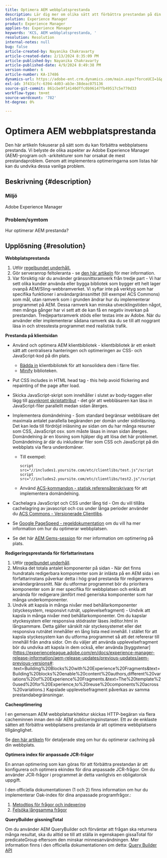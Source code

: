 ```yaml
---
title: Optimera AEM webbplatsprestanda
description: Lär dig mer om olika sätt att förbättra prestandan på din AME-webbplats.
solution: Experience Manager
product: Experience Manager
applies-to: Experience Manager
keywords: 'KCS, AEM webbplatsprestanda, '
resolution: Resolution
internal-notes: null
bug: false
article-created-by: Nayanika Chakravarty
article-created-date: 2/13/2024 8:35:09 PM
article-published-by: Nayanika Chakravarty
article-published-date: 4/9/2024 8:49:38 PM
version-number: 6
article-number: KA-17486
dynamics-url: https://adobe-ent.crm.dynamics.com/main.aspx?forceUCI=1&pagetype=entityrecord&etn=knowledgearticle&id=e67c4f5c-afca-ee11-9079-6045bd006793
exl-id: 3f431cfc-6394-4d03-ab3e-38deac075136
source-git-commit: 861cbe9f14140dffc0b96147fb49517c5e770d33
workflow-type: tm+mt
source-wordcount: '782'
ht-degree: 0%

---
```


# Optimera AEM webbplatsprestanda


Den här artikeln fokuserar på sätt som du kan förbättra webbplatsens prestanda. Vi belyste de olika aspekter av Adobe Experience Manager (AEM)-program och -arkitekturer som har orsakat de mest prestandaproblem. Genom att implementera optimeringarna som listas här kan du undvika dessa vanliga problem.

## Beskrivning {#description}


### <b>Miljö</b>

Adobe Experience Manager

### <b>Problem/symtom</b>

Hur optimerar AEM prestanda?


## Upplösning {#resolution}


<b>Webbplatsprestanda</b>

1. Utför [regelbundet underhåll.](https://experienceleague.adobe.com/en/docs/experience-manager-cloud-service/content/operations/maintenance)
2. Gör serveranrop feltoleranta - se [den här artikeln](https://helpx.adobe.com/experience-manager/kb/backend-web-service-call-blocking-threads-AEM.html) för mer information.
3. Var försiktig när du använder gränssnittsramverk från tredje part - Vi har sett olika kunder använda eller bygga bibliotek som bygger ett helt lager ovanpå AEM/Sling-webbramverket. Vi syftar inte på verktyg som har specifika funktioner i användargränssnittet (till exempel ACS Commons) som mål, utan ramverk som i grunden ändrar hur du implementerar programmet på AEM. Dessa ramverk kan minska utvecklingstiden något, men många gånger har vi sett att de kan få en negativ inverkan på prestandan.
Tredjepartsramverk stöds eller testas inte av Adobe. När du använder eller implementerar sådana ramverk ska du se till att noggrant läsa in och stresstesta programmet med realistisk trafik.


<b>Prestanda på klientsidan</b>

- Använd och optimera AEM klientbibliotek - klientbibliotek är ett enkelt sätt att centralisera hanteringen och optimeringen av CSS- och JavaScript-kod på din plats.

   - [Bädda in](https://experienceleague.adobe.com/en/docs/experience-manager-release-information/aem-release-updates/previous-updates/aem-previous-versions) klientbibliotek för att konsolidera dem i färre filer.
   - [Minify](https://experienceleague.adobe.com/en/docs/experience-manager-release-information/aem-release-updates/previous-updates/aem-previous-versions) biblioteken.
- Put CSS includes in HTML head tag - this help avoid flickering and repainting of the page after load.
- Skicka JavaScript-skript som innehåller i slutet av body-taggen eller lägg till [asynkront skriptattribut](https://github.com/nateyolles/aem-clientlib-async) - det gör att webbläsaren kan läsa in JavaScript-filer parallellt medan sidan återges.
- Implementera domändelning - Som standard begränsar webbläsare det maximala antalet parallella begäranden per domän under sidinläsning. Det kan leda till fördröjd inläsning av sidan om du har många resurser som CSS, JavaScript osv. som måste läsas in innan sidan återges. Domändelning är en lösning som hjälper dig att lösa det här problemet. Domändelning är där du inkluderar filer som CSS och JavaScript på din webbplats via flera underdomäner.

   - Till exempel:


     ```
     script src="//includes1.yoursite.com/etc/clientlibs/test.js"/script
     script src="//includes2.yoursite.com/etc/clientlibs/test2.js"/script
     ```


   - Använd [ACS-kommandon - statisk referensåterskrivare](https://adobe-consulting-services.github.io/acs-aem-commons/features/utils-and-apis/static-reference-rewriter/index.html) för att implementera domändelning.
- Cachelagra JavaScript och CSS under lång tid - Om du vill tillåta cachelagring av javascript och css under långa perioder använder du [ACS Commons - Versionerade Clientlibs](https://adobe-consulting-services.github.io/acs-aem-commons/features/versioned-clientlibs/index.html).
- Se [Google PageSpeed - regeldokumentation](https://developers.google.com/speed/docs/insights/rules) om du vill ha mer information om hur du optimerar webbplatsen.
- Se det här [AEM Gems-session](https://experienceleague.adobe.com/#home) för mer information om optimering på plats.


<b>Redigeringsprestanda för författarinstans</b>

1. Utför [regelbundet underhåll](https://experienceleague.adobe.com/en/docs/experience-manager-cloud-service/content/operations/maintenance).
2. Minska det totala antalet komponenter på sidan - När det finns hundratals redigerbara komponenter som är inlästa på en AEM sida i en författarinstans påverkar detta i hög grad prestanda för redigerarens användargränssnitt. När du utformar programmet bör du prioritera komponenter som är mer specifika för webbplatsen och enkla att använda för redigerare jämfört med generiska komponenter som har många underkomponenter.
3. Undvik att kapsla in många nivåer med behållarkomponenter (styckesystem, responsivt rutnät, upplevelsefragment) - Undvik att kapsla in många nivåer med behållarkomponenter. Om du kapslar styckesystem eller responsiva stödraster läses /editor.html in långsammare. Detta gäller särskilt när styckesystemet eller det responsiva rutnätet innehåller en lång lista med innehåll. I stället för att kapsla styckesystem kan du utforma programmet så att det refererar till innehåll från andra sidor. Om du väljer att använda upplevelsefragment bör du undvika att kapsla in dem också, eller använda [byggstenar](https://experienceleague.adobe.com/en/docs/experience-manager-release-information/aem-release-updates/previous-updates/aem-previous-versions#: :text=Building%20Blocks%20with%20Experience%20Fragments&amp;text=Building%20blocks%20enable%20content%20authors,different%20variations%20of%20Experience%20Fragments.&amp;text=The%20template%20used%20for%20Experience,to%20reuse%20components%20across%20variations.) Kapslade upplevelsefragment påverkas av samma prestandabegränsningar.


<b>Cacheoptimering</b>

I en gemensam AEM webbplatsarkitektur skickas HTTP-begäran via flera cacheminnen innan den når AEM publiceringsinstanser. Ett av de enklaste sätten att förbättra webbplatsens prestanda är att optimera webbplatsens tillgänglighet.

Se [den här artikeln](https://experienceleague.adobe.com/en/docs/experience-cloud-kcs/kbarticles/ka-17461) för detaljerade steg om hur du optimerar cachning på din webbplats.

<b>Optimera index för anpassade JCR-frågor</b>

En annan optimering som kan göras för att förbättra prestandan är att konfigurera och optimera ekindex för dina anpassade JCR-frågor. Om du använder JCR-frågor i programmet är detta vanligtvis en obligatorisk uppgift.

I den officiella dokumentationen (1 och 2) finns information om hur du implementerar Oak-index för dina anpassade programfrågor.:

1. [Metodtips för frågor och indexering](https://experienceleague.adobe.com/en/docs/experience-manager-65/content/implementing/deploying/practices/best-practices-for-queries-and-indexing)
2. [Felsöka långsamma frågor](https://experienceleague.adobe.com/en/docs/experience-manager-65/content/implementing/developing/bestpractices/troubleshooting-slow-queries)


<b>QueryBuilder gissningTotal</b>

Om du använder AEM QueryBuilder och förväntar att frågan ska returnera många resultat, ska du alltid se till att ställa in egenskapen gissaTotal för predicateGroup eftersom den minskar minnesanvändningen. Mer information finns i den officiella dokumentationen om detta: [Query Builder API](https://experienceleague.adobe.com/en/docs/experience-manager-65/content/implementing/developing/platform/query-builder/querybuilder-api#using-p-guesstotal-to-return-the-results)
